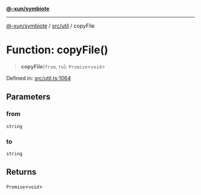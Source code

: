 [**@-xun/symbiote**](../../../README.md)

***

[@-xun/symbiote](../../../README.md) / [src/util](../README.md) / copyFile

# Function: copyFile()

> **copyFile**(`from`, `to`): `Promise`\<`void`\>

Defined in: [src/util.ts:1064](https://github.com/Xunnamius/symbiote/blob/3911bb5748d7ecd905ce3bbd9106aa0ea0787160/src/util.ts#L1064)

## Parameters

### from

`string`

### to

`string`

## Returns

`Promise`\<`void`\>
